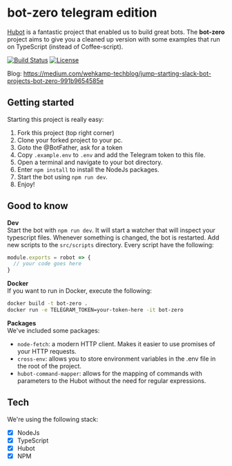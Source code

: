 # bot-zero telegram edition

<a href="https://hubot.github.com/">Hubot</a> is a fantastic project that enabled us to build great bots. The **bot-zero** project aims to give you a cleaned up version with some examples that run on TypeScript (instead of Coffee-script).

[![Build Status](https://travis-ci.org/wehkamp/bot-zero.svg?branch=master)](https://travis-ci.org/wehkamp/bot-zero)
[![License](https://img.shields.io/badge/License-Apache_2.0-blue.svg)](https://github.com/wehkamp/bot-zero/blob/master/LICENSE.md)

Blog: https://medium.com/wehkamp-techblog/jump-starting-slack-bot-projects-bot-zero-991b9654585e

## Getting started

Starting this project is really easy:

1. Fork this project (top right corner)
2. Clone your forked project to your pc.
3. Goto the @BotFather, ask for a token
4. Copy `.example.env` to `.env` and add the Telegram token to this file.
5. Open a terminal and navigate to your bot directory.
6. Enter `npm install` to install the NodeJs packages.
7. Start the bot using `npm run dev`.
8. Enjoy!

## Good to know

**Dev**<br/>
Start the bot with `npm run dev`. It will start a watcher that will inspect your typescript files. Whenever something is changed, the bot is restarted.
Add new scripts to the `src/scripts` directory. Every script have the following:

```js
module.exports = robot => {
  // your code goes here
}
```

**Docker**<br/>
If you want to run in Docker, execute the following:

```sh
docker build -t bot-zero .
docker run -e TELEGRAM_TOKEN=your-token-here -it bot-zero
```

**Packages** <br/>
We've included some packages:

- `node-fetch`: a modern HTTP client. Makes it easier to use promises of your HTTP requests.
- `cross-env`: allows you to store environment variables in the .env file in the root of the project.
- `hubot-command-mapper`: allows for the mapping of commands with parameters to the Hubot without the need for regular expressions.

## Tech

We're using the following stack:

- [x] NodeJs
- [x] TypeScript
- [x] Hubot
- [x] NPM
